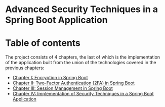 # Advanced Security Techniques in a Spring Boot Application

# Table of contents 
The project consists of 4 chapters, the last of which is the implementation of the application built from the union of the technologies covered in the previous chapters:<br>
* [Chapter I: Encryption in Spring Boot](Chapters/ChapterI.md)
* [Chapter II: Two-Factor Authentication (2FA) in Spring Boot](Chapters/ChapterII.md)
* [Chapter III: Session Management in Spring Boot](Chapters/ChapterIII.md)
* [Chapter IV: Implementation of Security Techniques in a Spring Boot Application](Chapters/ChapterIV.md)

